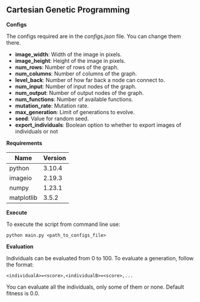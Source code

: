 ## Cartesian Genetic Programming

**Configs**

The configs required are in the *configs.json* file. You can change them there.

  * **image_width**: Width of the image in pixels.
  * **image_height**: Height of the image in pixels.
  * **num_rows**: Number of rows of the graph.
  * **num_columns**: Number of columns of the graph.
  * **level_back**: Number of how far back a node can connect to.
  * **num_input**: Number of input nodes of the graph.
  * **num_output**: Number of output nodes of the graph.
  * **num_functions**: Number of available functions.
  * **mutation_rate**: Mutation rate.
  * **max_generation**: Limit of generations to evolve.
  * **seed**: Value for random seed.
  * **export_individuals**: Boolean option to whether to export images of individuals or not

**Requirements**

| Name       | Version |
|------------|---------|
 | python     | 3.10.4  |
| imageio    | 2.19.3  |
| numpy      | 1.23.1  |
 | matplotlib | 3.5.2   |

**Execute**

To execute the script from command line use:

`python main.py <path_to_configs_file>`

**Evaluation**

Individuals can be evaluated from 0 to 100.
To evaluate a generation, follow the format:

`<individualA>=<score>,<individualB>=<score>,...`

You can evaluate all the individuals, only some of them or none. Default fitness is 0.0.